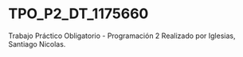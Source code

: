 # TPO_P2_DT_1175660
Trabajo Práctico Obligatorio - Programación 2
Realizado por Iglesias, Santiago Nicolas.
